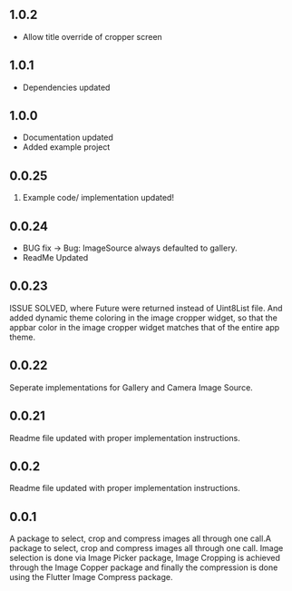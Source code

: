 ## 1.0.2
- Allow title override of cropper screen
## 1.0.1
- Dependencies updated
## 1.0.0
- Documentation updated
- Added example project
## 0.0.25
1. Example code/ implementation updated!
## 0.0.24
- BUG fix 
   -> Bug: ImageSource always defaulted to gallery.
- ReadMe Updated
## 0.0.23
ISSUE SOLVED, where Future<dynamic> were returned instead of Uint8List file. And added dynamic theme coloring in the image cropper widget, so that the appbar color in the image cropper widget matches that of the entire app theme.
## 0.0.22
Seperate implementations for Gallery and Camera Image Source.
## 0.0.21
Readme file updated with proper implementation instructions.
## 0.0.2
Readme file updated with proper implementation instructions.
## 0.0.1
A package to select, crop and compress images all through one call.A package to select, crop and compress images all through one call. Image selection is done via Image Picker package, Image Cropping is achieved through the Image Copper package and finally the compression is done using the Flutter Image Compress package.